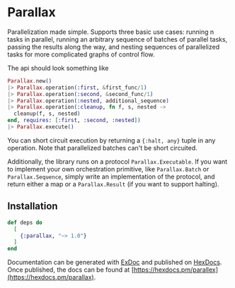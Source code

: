 # Parallax

Parallelization made simple.  Supports three basic use cases: running n tasks in parallel,
running an arbitrary sequence of batches of parallel tasks, passing the results along the way,
and nesting sequences of parallelized tasks for more complicated graphs of control flow.

The api should look something like

```elixir
Parallax.new()
|> Parallax.operation(:first, &first_func/1)
|> Parallax.operation(:second, &second_func/1)
|> Parallax.operation(:nested, additional_sequence)
|> Parallax.operation(:cleanup, fn f, s, nested -> 
  cleanup(f, s, nested) 
end, requires: [:first, :second, :nested])
|> Parallax.execute()
```

You can short circuit execution by returning a `{:halt, any}` tuple in any operation.  Note that parallelized
batches can't be short circuited.

Additionally, the library runs on a protocol `Parallax.Executable`.  If you want to implement your own orchestration
primitive, like `Parallax.Batch` or `Parallax.Sequence`, simply write an implementation of the protocol, and return either
a map or a `Parallax.Result` (if you want to support halting).

## Installation

```elixir
def deps do
  [
    {:parallax, "~> 1.0"}
  ]
end
```

Documentation can be generated with [ExDoc](https://github.com/elixir-lang/ex_doc)
and published on [HexDocs](https://hexdocs.pm). Once published, the docs can
be found at [https://hexdocs.pm/parallex](https://hexdocs.pm/parallax).

